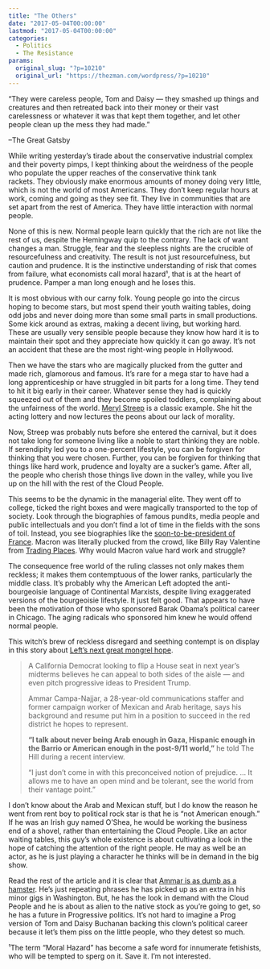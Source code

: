 ```yaml
---
title: "The Others"
date: "2017-05-04T00:00:00"
lastmod: "2017-05-04T00:00:00"
categories:
  - Politics
  - The Resistance
params:
  original_slug: "?p=10210"
  original_url: "https://thezman.com/wordpress/?p=10210"
---
```


“They were careless people, Tom and Daisy — they smashed up things and
creatures and then retreated back into their money or their vast
carelessness or whatever it was that kept them together, and let other
people clean up the mess they had made.”

–The Great Gatsby

While writing yesterday’s tirade about the conservative industrial
complex and their poverty pimps, I kept thinking about the weirdness of
the people who populate the upper reaches of the conservative think tank
rackets. They obviously make enormous amounts of money doing very
little, which is not the world of most Americans. They don’t keep
regular hours at work, coming and going as they see fit. They live in
communities that are set apart from the rest of America. They have
little interaction with normal people.

None of this is new. Normal people learn quickly that the rich are not
like the rest of us, despite the Hemingway quip to the contrary. The
lack of want changes a man. Struggle, fear and the sleepless nights are
the crucible of resourcefulness and creativity. The result is not
just resourcefulness, but caution and prudence. It is the instinctive
understanding of risk that comes from failure, what economists call
moral hazard¹, that is at the heart of prudence. Pamper a man long
enough and he loses this.

It is most obvious with our carny folk. Young people go into the circus
hoping to become stars, but most spend their youth waiting tables, doing
odd jobs and never doing more than some small parts in small
productions. Some kick around as extras, making a decent living, but
working hard. These are usually very sensible people because they know
how hard it is to maintain their spot and they appreciate how quickly it
can go away. It’s not an accident that these are the most right-wing
people in Hollywood.

Then we have the stars who are magically plucked from the gutter and
made rich, glamorous and famous. It’s rare for a mega star to have had a
long apprenticeship or have struggled in bit parts for a long time. They
tend to hit it big early in their career. Whatever sense they had is
quickly squeezed out of them and they become spoiled toddlers,
complaining about the unfairness of the world.
<a href="https://en.wikipedia.org/wiki/Meryl_Streep"
rel="noopener noreferrer" target="_blank">Meryl Streep</a> is a classic
example. She hit the acting lottery and now lectures the peons about our
lack of morality.

Now, Streep was probably nuts before she entered the carnival, but it
does not take long for someone living like a noble to start thinking
they are noble. If serendipity led you to a one-percent lifestyle, you
can be forgiven for thinking that you were chosen. Further, you can be
forgiven for thinking that things like hard work, prudence and
loyalty are a sucker’s game. After all, the people who cherish those
things live down in the valley, while you live up on the hill with the
rest of the Cloud People.

This seems to be the dynamic in the managerial elite. They went off to
college, ticked the right boxes and were magically transported to the
top of society. Look through the biographies of famous pundits, media
people and public intellectuals and you don’t find a lot of time in the
fields with the sons of toil. Instead, you see biographies like the
<a href="http://www.unz.com/isteve/macron-the-outsider/"
rel="noopener noreferrer" target="_blank">soon-to-be-president of
France</a>. Macron was literally plucked from the crowd, like Billy Ray
Valentine from <a href="https://infogalactic.com/info/Trading_Places"
rel="noopener noreferrer" target="_blank">Trading Places</a>. Why would
Macron value hard work and struggle?

The consequence free world of the ruling classes not only makes them
reckless; it makes them contemptuous of the lower ranks, particularly
the middle class. It’s probably why the American Left adopted the
anti-bourgeoisie language of Continental Marxists, despite living
exaggerated versions of the bourgeoisie lifestyle. It just felt good.
That appears to have been the motivation of those who sponsored Barak
Obama’s political career in Chicago. The aging radicals who sponsored
him knew he would offend normal people.

This witch’s brew of reckless disregard and seething contempt is on
display in this story about <a
href="http://thehill.com/homenews/campaign/331850-dem-challenger-says-he-can-work-with-trump"
rel="noopener noreferrer" target="_blank">Left’s next great mongrel
hope</a>.

> A California Democrat looking to flip a House seat in next year’s
> midterms believes he can appeal to both sides of the aisle — and even
> pitch progressive ideas to President Trump.
>
> Ammar Campa-Najjar, a 28-year-old communications staffer and former
> campaign worker of Mexican and Arab heritage, says his background and
> resume put him in a position to succeed in the red district he hopes
> to represent.
>
> **“I talk about never being Arab enough in Gaza, Hispanic enough in
> the Barrio or American enough in the post-9/11 world,”** he told The
> Hill during a recent interview.
>
> “I just don’t come in with this preconceived notion of prejudice. … It
> allows me to have an open mind and be tolerant, see the world from
> their vantage point.”

I don’t know about the Arab and Mexican stuff, but I do know the reason
he went from rent boy to political rock star is that he is “not American
enough.” If he was an Irish guy named O’Shea, he would be working the
business end of a shovel, rather than entertaining the Cloud People.
Like an actor waiting tables, this guy’s whole existence is about
cultivating a look in the hope of catching the attention of the right
people. He may as well be an actor, as he is just playing a character he
thinks will be in demand in the big show.

Read the rest of the article and it is clear that
<a href="https://www.linkedin.com/in/ammarnajjar"
rel="noopener noreferrer" target="_blank">Ammar is as dumb as a
hamster</a>. He’s just repeating phrases he has picked up as an extra in
his minor gigs in Washington. But, he has the look in demand with the
Cloud People and he is about as alien to the native stock as you’re
going to get, so he has a future in Progressive politics. It’s not hard
to imagine a Prog version of Tom and Daisy Buchanan backing this clown’s
political career because it let’s them piss on the little people, who
they detest so much.

¹The term “Moral Hazard” has become a safe word for innumerate
fetishists, who will be tempted to sperg on it. Save it. I’m not
interested.
